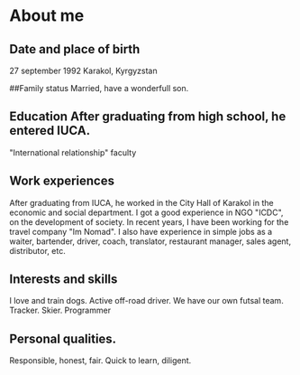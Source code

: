 # About me

## Date and place of birth 
27 september 1992 Karakol, Kyrgyzstan

##Family status 
Married, have a wonderfull son.

## Education After graduating from high school, he entered IUCA.
  "International relationship" faculty

## Work experiences 
  After graduating from IUCA, he worked in the City Hall of Karakol in the economic and social
  department. 
  I got a good experience in NGO "ICDC", on the  development of society. In recent years, I have been working
  for the travel company "Im Nomad". 
  I also have experience in simple jobs as a waiter, bartender, driver, coach,
  translator, restaurant manager, sales agent, distributor, etc.
  
## Interests and skills
  I love and train dogs. 
  Active off-road driver. 
  We have our own futsal team. 
  Tracker. 
  Skier. 
  Programmer

## Personal qualities. 
Responsible, honest, fair. Quick to learn, diligent.
  


